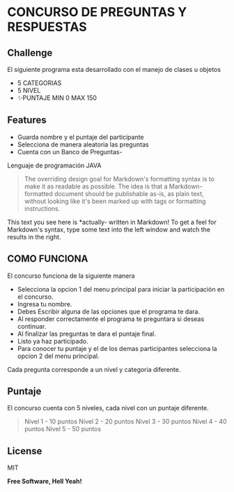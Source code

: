 # CONCURSO DE PREGUNTAS Y RESPUESTAS
## Challenge

El siguiente programa esta desarrollado con el manejo de clases u objetos

- 5 CATEGORIAS
- 5 NIVEL
- ✨PUNTAJE MIN 0 MAX 150

## Features

- Guarda nombre y el puntaje del participante
- Selecciona de manera aleatoria las preguntas 
- Cuenta con un Banco de Preguntas-

Lenguaje de programación JAVA

> The overriding design goal for Markdown's
> formatting syntax is to make it as readable
> as possible. The idea is that a
> Markdown-formatted document should be
> publishable as-is, as plain text, without
> looking like it's been marked up with tags
> or formatting instructions.

This text you see here is *actually- written in Markdown! To get a feel
for Markdown's syntax, type some text into the left window and
watch the results in the right.

## COMO FUNCIONA

El concurso funciona de la siguiente manera

- Selecciona la opcion 1 del menu principal para iniciar la participación en el concurso.
- Ingresa tu nombre.
- Debes Escribir alguna de las opciones que el programa te dara.
- Al responder correctamente el programa te preguntara si deseas continuar.
- Al finalizar las preguntas te dara el puntaje final.
- Listo ya haz participado. 
- Para conocer tu puntaje y el de los demas participantes selecciona la opcion 2 del menu principal.

Cada pregunta corresponde a un nivel y categoria diferente.

## Puntaje
El concurso cuenta con 5 niveles, cada nivel con un puntaje diferente.
> Nivel 1 - 10 puntos
> Nivel 2 - 20 puntos
> Nivel 3 - 30 puntos
> Nivel 4 - 40 puntos
> Nivel 5 - 50 puntos
## License
MIT

**Free Software, Hell Yeah!**

